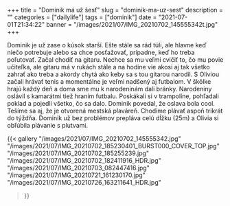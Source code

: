 +++
title = "Dominik má už šesť"
slug = "dominik-ma-uz-sest"
description = ""
categories = ["dailylife"]
tags = ["dominik"]
date = "2021-07-01T21:34:22"
banner = "/images/2021/07/IMG_20210702_145555342t.jpg"
+++

Dominik je už zase o kúsok starší. Ešte stále sa rád túli, ale hlavne keď niečo potrebuje alebo sa chce posťažovať, prípadne, keď ho treba poľutovať. Začal chodiť na gitaru. Nechce sa mu veľmi cvičiť to, čo mu povie učiteľka, ale gitaru má v rukách stále a na hodine vie akosi aj tak všetko zahrať ako treba a akordy chytá ako keby sa s tou gitarou narodil. S Oliviou začali hrávať tenis a momentálne je veľmi nadšený aj futbalom. V škôlke hrajú každý deň a doma sme mu k narodeninám dali bránky. Narodeniny oslávil s kamarátmi tiež hraním futbalu. Poskákali si v trampolíne, pohľadali poklad a pojedli všetko, čo sa dalo. Dominik povedal, že oslava bola cool. Tešíme sa aj, že je otvorená mestská plaváreň. Chodíme plávať aspoň trikrát do týždňa. Dominik už bez problémov prepláva celú dĺžku (25m) a Olivia si obľúbila plávanie s plutvami.


{{< gallery
  "/images/2021/07/IMG_20210702_145555342.jpg"
  "/images/2021/07/IMG_20210702_185230401_BURST000_COVER_TOP.jpg"
  "/images/2021/07/IMG_20210702_185255239.jpg"
  "/images/2021/07/IMG_20210702_182411916_HDR.jpg"
  "/images/2021/07/IMG_20210703_082447416.jpg"
  "/images/2021/07/IMG_20210721_161230170.jpg"
  "/images/2021/07/IMG_20210726_163211641_HDR.jpg"
>}}




